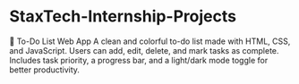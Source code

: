 # StaxTech-Internship-Projects
📝 To-Do List Web App A clean and colorful to-do list made with HTML, CSS, and JavaScript. Users can add, edit, delete, and mark tasks as complete. Includes task priority, a progress bar, and a light/dark mode toggle for better productivity.

